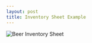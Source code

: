 ```yaml
---
layout: post
title: Inventory Sheet Example
---
```


![Beer Inventory Sheet](/bookkeeping-notes/assets/misc/Beer-Example-Inventory-Tracking.png)
